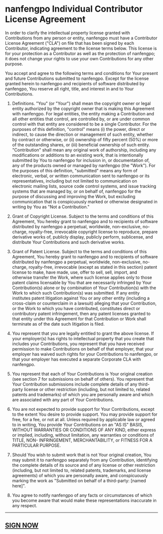 # nanfengpo Individual Contributor License Agreement

In order to clarify the intellectual property license granted with Contributions from any person or entity,
nanfengpo must have a Contributor License Agreement ("CLA") on file that has been signed by each Contributor,
indicating agreement to the license terms below. This license is for your protection as a Contributor as
well as the protection of nanfengpo; it does not change your rights to use your own Contributions for any
other purpose.

You accept and agree to the following terms and conditions for Your present and future Contributions
submitted to nanfengpo. Except for the license granted herein to nanfengpo and recipients of software distributed
by nanfengpo, You reserve all right, title, and interest in and to Your Contributions.

1. Definitions.
"You" (or "Your") shall mean the copyright owner or legal entity authorized by the copyright owner that is making this Agreement with nanfengpo. For legal entities, the entity making a Contribution and all other entities that control, are controlled by, or are under common control with that entity are considered to be a single Contributor. For the purposes of this definition, "control" means (i) the power, direct or indirect, to cause the direction or management of such entity, whether by contract or otherwise, or (ii) ownership of fifty percent (50%) or more of the outstanding shares, or (iii) beneficial ownership of such entity.
"Contribution" shall mean any original work of authorship, including any modifications or additions to an existing work, that is intentionally submitted by You to nanfengpo for inclusion in, or documentation of, any of the products owned or managed by nanfengpo (the "Work"). For the purposes of this definition, "submitted" means any form of electronic, verbal, or written communication sent to nanfengpo or its representatives, including but not limited to communication on electronic mailing lists, source code control systems, and issue tracking systems that are managed by, or on behalf of, nanfengpo for the purpose of discussing and improving the Work, but excluding communication that is conspicuously marked or otherwise designated in writing by You as "Not a Contribution."

2. Grant of Copyright License.
Subject to the terms and conditions of this Agreement, You hereby grant to nanfengpo and to recipients of software distributed by nanfengpo a perpetual, worldwide, non-exclusive, no-charge, royalty-free, irrevocable copyright license to reproduce, prepare derivative works of, publicly display, publicly perform, sublicense, and distribute Your Contributions and such derivative works.

3. Grant of Patent License.
Subject to the terms and conditions of this Agreement, You hereby grant to nanfengpo and to recipients of software distributed by nanfengpo a perpetual, worldwide, non-exclusive, no-charge, royalty-free, irrevocable (except as stated in this section) patent license to make, have made, use, offer to sell, sell, import, and otherwise transfer the Work, where such license applies only to those patent claims licensable by You that are necessarily infringed by Your Contribution(s) alone or by combination of Your Contribution(s) with the Work to which such Contribution(s) was submitted. If any entity institutes patent litigation against You or any other entity (including a cross-claim or counterclaim in a lawsuit) alleging that your Contribution, or the Work to which you have contributed, constitutes direct or contributory patent infringement, then any patent licenses granted to that entity under this Agreement for that Contribution or Work shall terminate as of the date such litigation is filed.

4. You represent that you are legally entitled to grant the above license. If your employer(s) has rights to intellectual property that you create that includes your Contributions, you represent that you have received permission to make Contributions on behalf of that employer, that your employer has waived such rights for your Contributions to nanfengpo, or that your employer has executed a separate Corporate CLA with nanfengpo.

5. You represent that each of Your Contributions is Your original creation (see section 7 for submissions on behalf of others). You represent that Your Contribution submissions include complete details of any third-party license or other restriction (including, but not limited to, related patents and trademarks) of which you are personally aware and which are associated with any part of Your Contributions.

6. You are not expected to provide support for Your Contributions, except to the extent You desire to provide support. You may provide support for free, for a fee, or not at all. Unless required by applicable law or agreed to in writing, You provide Your Contributions on an "AS IS" BASIS, WITHOUT WARRANTIES OR CONDITIONS OF ANY KIND, either express or implied, including, without limitation, any warranties or conditions of TITLE, NON- INFRINGEMENT, MERCHANTABILITY, or FITNESS FOR A PARTICULAR PURPOSE.

7. Should You wish to submit work that is not Your original creation, You may submit it to nanfengpo separately from any Contribution, identifying the complete details of its source and of any license or other restriction (including, but not limited to, related patents, trademarks, and license agreements) of which you are personally aware, and conspicuously marking the work as "Submitted on behalf of a third-party: [named here]".

8. You agree to notify nanfengpo of any facts or circumstances of which you become aware that would make these representations inaccurate in any respect.

---

## [SIGN NOW](https://docs.google.com/forms/d/e/1FAIpQLSfmtJDHzFOJTzIv5jZ-gHRxVU0ysTdIMJakv1xgUUCu_RGeKQ/formResponse)
